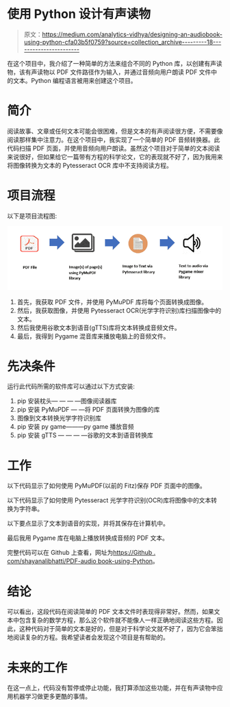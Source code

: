 # 使用 Python 设计有声读物

> 原文：<https://medium.com/analytics-vidhya/designing-an-audiobook-using-python-cfa03b5f0759?source=collection_archive---------18----------------------->

在这个项目中，我介绍了一种简单的方法来组合不同的 Python 库，以创建有声读物，该有声读物以 PDF 文件路径作为输入，并通过音频向用户朗读 PDF 文件中的文本。Python 编程语言被用来创建这个项目。

# **简介**

阅读故事、文章或任何文本可能会很困难，但是文本的有声阅读很方便，不需要像阅读那样集中注意力。在这个项目中，我实现了一个简单的 PDF 音频转换器。此代码扫描 PDF 页面，并使用音频向用户朗读。虽然这个项目对于简单的文本阅读来说很好，但如果给它一篇带有方程的科学论文，它的表现就不好了，因为我用来将图像转换为文本的 Pytesseract OCR 库中不支持阅读方程。

# **项目流程**

以下是项目流程图:

![](img/8bca192a33161fa034097e0a3c130ef1.png)

1.  首先，我获取 PDF 文件，并使用 PyMuPDF 库将每个页面转换成图像。
2.  然后，我获取图像，并使用 Pytesseract OCR(光学字符识别)库扫描图像中的文本。
3.  然后我使用谷歌文本到语音(gTTS)库将文本转换成音频文件。
4.  最后，我得到 Pygame 混音库来播放电脑上的音频文件。

# **先决条件**

运行此代码所需的软件库可以通过以下方式安装:

1.  pip 安装枕头— — — —图像阅读器库
2.  pip 安装 PyMuPDF — —将 PDF 页面转换为图像的库
3.  图像到文本转换光学字符识别库
4.  pip 安装 py game———py game 播放音频
5.  pip 安装 gTTS — — — —谷歌的文本到语音转换库

# **工作**

以下代码显示了如何使用 PyMuPDF(以前的 Fitz)保存 PDF 页面中的图像。

以下代码显示了如何使用 Pytesseract 光学字符识别(OCR)库将图像中的文本转换为字符串。

以下要点显示了文本到语音的实现，并将其保存在计算机中。

最后我用 Pygame 库在电脑上播放转换成音频的 PDF 文本。

完整代码可以在 Github 上查看，网址为[https://Github . com/shayanalibhatti/PDF-audio book-using-Python](https://github.com/shayanalibhatti/PDF-Audiobook-using-Python)。

# **结论**

可以看出，这段代码在阅读简单的 PDF 文本文件时表现得非常好。然而，如果文本中包含复杂的数学方程，那么这个软件就不能像人一样正确地阅读这些方程。因此，这种代码对于简单的文本是好的，但是对于科学论文就不好了，因为它会笨拙地阅读复杂的方程。我希望读者会发现这个项目是有帮助的。

# 未来的工作

在这一点上，代码没有暂停或停止功能，我打算添加这些功能，并在有声读物中应用机器学习做更多更酷的事情。
